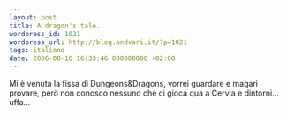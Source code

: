 ```yaml
---
layout: post
title: A dragon's tale..
wordpress_id: 1021
wordpress_url: http://blog.andvari.it/?p=1021
tags: italiano
date: 2006-08-16 16:33:46.000000000 +02:00
---
```

Mi è venuta la fissa di Dungeons&amp;Dragons, vorrei guardare e magari provare, però non conosco nessuno che ci gioca qua a Cervia e dintorni... uffa...
